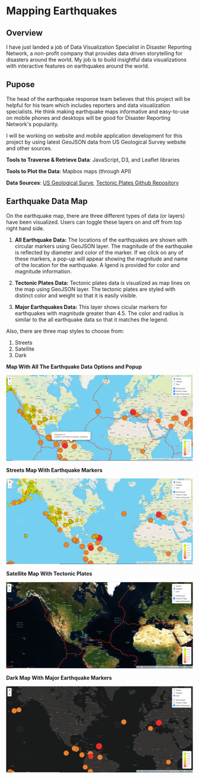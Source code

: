 # Mapping Earthquakes

## Overview

I have just landed a job of Data Visualization Specialist in Disaster Reporting Network, a non-profit company that provides data driven storytelling for disasters around the world. My job is to build insightful data visualizations with interactive features on earthquakes around the world. 

## Pupose
The head of the earthquake response team believes that this project will be helpful for his team which includes reporters and data visualization specialists. He think making earthquake maps informative and easy-to-use on mobile phones and desktops will be good for Disaster Reporting Network's popularity. 

I will be working on website and mobile application development for this project by using latest GeoJSON data from US Geological Survey website and other sources. 

**Tools to Traverse & Retrieve Data**: JavaScript, D3, and Leaflet libraries

**Tools to Plot the Data**: Mapbox maps (through API)

**Data Sources**: [US Geological Surve](https://www.usgs.gov/),  [Tectonic Plates Github Repository](https://github.com/fraxen/tectonicplates)

## Earthquake Data Map

On the earthquake map, there are three different types of data (or layers) have been visualized. Users can toggle these layers on and off from top right hand side.

1.  **All Earthquake Data:**  The locations of the earthquakes are shown with circular markers using GeoJSON layer. The magnitude of the earthquake is reflected by diameter and color of the marker. If we click on any of these markers, a pop-up will appear showing the magnitude and name of the location for the earthquake. A lgend is provided for color and magnitude information.

2. **Tectonic Plates Data:**  Tectonic plates data is visualized as map lines on the map using GeoJSON layer. The tectonic plates are styled with distinct color and weight so that it is easily visible.

3. **Major Earthquakes Data:** This layer shows cicular markers for earthquakes with magnitude greater than 4.5. The color and radius is similar to the all earthquake data so that it matches the legend. 

Also, there are three map styles to choose from:

1. Streets
2. Satellite
3. Dark

**Map With All The Earthquake Data Options and Popup**

![All Map Features](/Images/eq-street-all.PNG)

**Streets Map With Earthquake Markers**

![Street Mapp with Earthquake Markers](/Images/eq-street-map.PNG) 

**Satellite Map With Tectonic Plates**

![Satellite Map with Tectonic Plates](/Images/eq-satellite-tectonic.PNG) 

**Dark Map With Major Earthquake Markers**

![Dark Map with Major Earthquakes](/Images/eq-dark-major.PNG)